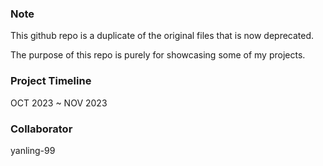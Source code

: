 ### Note
This github repo is a duplicate of the original files that is now deprecated.

The purpose of this repo is purely for showcasing some of my projects.

### Project Timeline
OCT 2023 ~ NOV 2023

### Collaborator
yanling-99